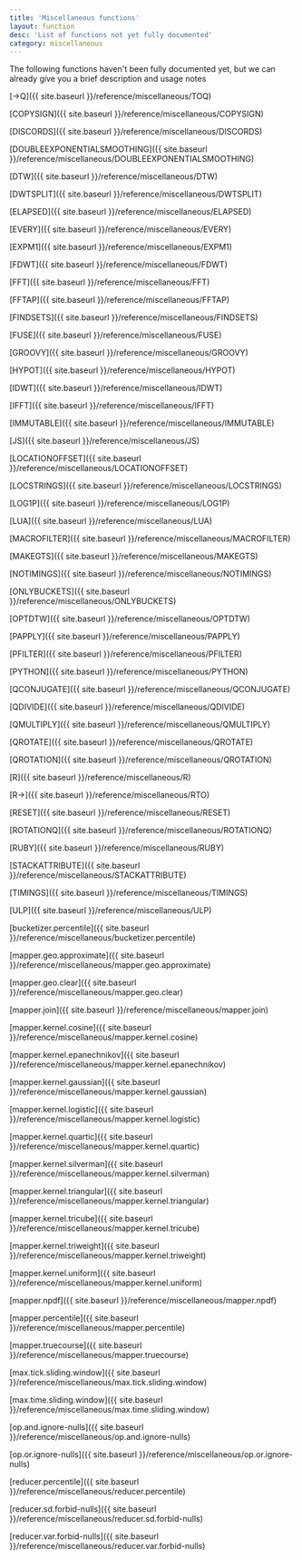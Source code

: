 ```yaml
---
title: 'Miscellaneous functions'
layout: function
desc: 'List of functions not yet fully documented'
category: miscellaneous
---
```


The following functions haven't been fully documented yet, but we can already give you a brief description and usage notes

<div class='row small-p'>

<div class='col-sm-3'>

[-&gt;Q]({{ site.baseurl }}/reference/miscellaneous/TOQ)

[COPYSIGN]({{ site.baseurl }}/reference/miscellaneous/COPYSIGN)

[DISCORDS]({{ site.baseurl }}/reference/miscellaneous/DISCORDS)

[DOUBLEEXPONENTIALSMOOTHING]({{ site.baseurl }}/reference/miscellaneous/DOUBLEEXPONENTIALSMOOTHING)

[DTW]({{ site.baseurl }}/reference/miscellaneous/DTW)

[DWTSPLIT]({{ site.baseurl }}/reference/miscellaneous/DWTSPLIT)

[ELAPSED]({{ site.baseurl }}/reference/miscellaneous/ELAPSED)

[EVERY]({{ site.baseurl }}/reference/miscellaneous/EVERY)

[EXPM1]({{ site.baseurl }}/reference/miscellaneous/EXPM1)

[FDWT]({{ site.baseurl }}/reference/miscellaneous/FDWT)

[FFT]({{ site.baseurl }}/reference/miscellaneous/FFT)

[FFTAP]({{ site.baseurl }}/reference/miscellaneous/FFTAP)

[FINDSETS]({{ site.baseurl }}/reference/miscellaneous/FINDSETS)

[FUSE]({{ site.baseurl }}/reference/miscellaneous/FUSE)

[GROOVY]({{ site.baseurl }}/reference/miscellaneous/GROOVY)

[HYPOT]({{ site.baseurl }}/reference/miscellaneous/HYPOT)

[IDWT]({{ site.baseurl }}/reference/miscellaneous/IDWT)

[IFFT]({{ site.baseurl }}/reference/miscellaneous/IFFT)

[IMMUTABLE]({{ site.baseurl }}/reference/miscellaneous/IMMUTABLE)

[JS]({{ site.baseurl }}/reference/miscellaneous/JS)

</div>

<div class='col-sm-3'>

[LOCATIONOFFSET]({{ site.baseurl }}/reference/miscellaneous/LOCATIONOFFSET)

[LOCSTRINGS]({{ site.baseurl }}/reference/miscellaneous/LOCSTRINGS)

[LOG1P]({{ site.baseurl }}/reference/miscellaneous/LOG1P)

[LUA]({{ site.baseurl }}/reference/miscellaneous/LUA)

[MACROFILTER]({{ site.baseurl }}/reference/miscellaneous/MACROFILTER)

[MAKEGTS]({{ site.baseurl }}/reference/miscellaneous/MAKEGTS)

[NOTIMINGS]({{ site.baseurl }}/reference/miscellaneous/NOTIMINGS)

[ONLYBUCKETS]({{ site.baseurl }}/reference/miscellaneous/ONLYBUCKETS)

[OPTDTW]({{ site.baseurl }}/reference/miscellaneous/OPTDTW)

[PAPPLY]({{ site.baseurl }}/reference/miscellaneous/PAPPLY)

[PFILTER]({{ site.baseurl }}/reference/miscellaneous/PFILTER)

[PYTHON]({{ site.baseurl }}/reference/miscellaneous/PYTHON)

[QCONJUGATE]({{ site.baseurl }}/reference/miscellaneous/QCONJUGATE)

[QDIVIDE]({{ site.baseurl }}/reference/miscellaneous/QDIVIDE)

[QMULTIPLY]({{ site.baseurl }}/reference/miscellaneous/QMULTIPLY)

[QROTATE]({{ site.baseurl }}/reference/miscellaneous/QROTATE)

[QROTATION]({{ site.baseurl }}/reference/miscellaneous/QROTATION)

[R]({{ site.baseurl }}/reference/miscellaneous/R)

[R-&gt;]({{ site.baseurl }}/reference/miscellaneous/RTO)

[RESET]({{ site.baseurl }}/reference/miscellaneous/RESET)

[ROTATIONQ]({{ site.baseurl }}/reference/miscellaneous/ROTATIONQ)

[RUBY]({{ site.baseurl }}/reference/miscellaneous/RUBY)

[STACKATTRIBUTE]({{ site.baseurl }}/reference/miscellaneous/STACKATTRIBUTE)

[TIMINGS]({{ site.baseurl }}/reference/miscellaneous/TIMINGS)

</div>

<div class='col-sm-3'>

[ULP]({{ site.baseurl }}/reference/miscellaneous/ULP)

[bucketizer.percentile]({{ site.baseurl }}/reference/miscellaneous/bucketizer.percentile)

[mapper.geo.approximate]({{ site.baseurl }}/reference/miscellaneous/mapper.geo.approximate)

[mapper.geo.clear]({{ site.baseurl }}/reference/miscellaneous/mapper.geo.clear)

[mapper.join]({{ site.baseurl }}/reference/miscellaneous/mapper.join)

[mapper.kernel.cosine]({{ site.baseurl }}/reference/miscellaneous/mapper.kernel.cosine)

[mapper.kernel.epanechnikov]({{ site.baseurl }}/reference/miscellaneous/mapper.kernel.epanechnikov)

[mapper.kernel.gaussian]({{ site.baseurl }}/reference/miscellaneous/mapper.kernel.gaussian)

[mapper.kernel.logistic]({{ site.baseurl }}/reference/miscellaneous/mapper.kernel.logistic)

[mapper.kernel.quartic]({{ site.baseurl }}/reference/miscellaneous/mapper.kernel.quartic)

[mapper.kernel.silverman]({{ site.baseurl }}/reference/miscellaneous/mapper.kernel.silverman)

[mapper.kernel.triangular]({{ site.baseurl }}/reference/miscellaneous/mapper.kernel.triangular)

[mapper.kernel.tricube]({{ site.baseurl }}/reference/miscellaneous/mapper.kernel.tricube)

[mapper.kernel.triweight]({{ site.baseurl }}/reference/miscellaneous/mapper.kernel.triweight)

[mapper.kernel.uniform]({{ site.baseurl }}/reference/miscellaneous/mapper.kernel.uniform)

[mapper.npdf]({{ site.baseurl }}/reference/miscellaneous/mapper.npdf)

[mapper.percentile]({{ site.baseurl }}/reference/miscellaneous/mapper.percentile)

[mapper.truecourse]({{ site.baseurl }}/reference/miscellaneous/mapper.truecourse)

[max.tick.sliding.window]({{ site.baseurl }}/reference/miscellaneous/max.tick.sliding.window)

[max.time.sliding.window]({{ site.baseurl }}/reference/miscellaneous/max.time.sliding.window)

[op.and.ignore-nulls]({{ site.baseurl }}/reference/miscellaneous/op.and.ignore-nulls)

[op.or.ignore-nulls]({{ site.baseurl }}/reference/miscellaneous/op.or.ignore-nulls)

[reducer.percentile]({{ site.baseurl }}/reference/miscellaneous/reducer.percentile)

[reducer.sd.forbid-nulls]({{ site.baseurl }}/reference/miscellaneous/reducer.sd.forbid-nulls)

[reducer.var.forbid-nulls]({{ site.baseurl }}/reference/miscellaneous/reducer.var.forbid-nulls)

</div>
